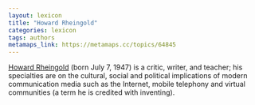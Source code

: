 ```yaml
---
layout: lexicon
title: "Howard Rheingold"
categories: lexicon
tags: authors
metamaps_link: https://metamaps.cc/topics/64845
---
```


[Howard Rheingold](https://en.wikipedia.org/wiki/Howard_Rheingold) (born July 7, 1947) 
is a critic, writer, and teacher; his specialties are on the cultural, social and political implications 
of modern communication media such as the Internet, mobile telephony and virtual communities 
(a term he is credited with inventing).

